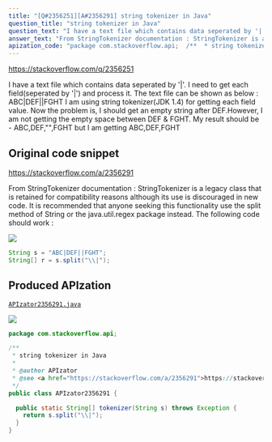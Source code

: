 ```yaml
---
title: "[Q#2356251][A#2356291] string tokenizer in Java"
question_title: "string tokenizer in Java"
question_text: "I have a text file which contains data seperated by '|'. I need to get each field(seperated by '|') and process it. The text file can be shown as below : ABC|DEF||FGHT I am using string tokenizer(JDK 1.4) for getting each field value. Now the problem is, I should get an empty string after DEF.However, I am not getting the empty space between DEF & FGHT. My result should be - ABC,DEF,\"\",FGHT but I am getting ABC,DEF,FGHT"
answer_text: "From StringTokenizer documentation : StringTokenizer is a legacy class that   is retained for compatibility reasons   although its use is discouraged in new   code. It is recommended that anyone   seeking this functionality use the   split  method of String or the   java.util.regex package instead. The following code should work :"
apization_code: "package com.stackoverflow.api;  /**  * string tokenizer in Java  *  * @author APIzator  * @see <a href=\"https://stackoverflow.com/a/2356291\">https://stackoverflow.com/a/2356291</a>  */ public class APIzator2356291 {    public static String[] tokenizer(String s) throws Exception {     return s.split(\"\\\\|\");   } }"
---
```


https://stackoverflow.com/q/2356251

I have a text file which contains data seperated by &#x27;|&#x27;. I need to get each field(seperated by &#x27;|&#x27;) and process it. The text file can be shown as below :
ABC|DEF||FGHT
I am using string tokenizer(JDK 1.4) for getting each field value. Now the problem is, I should get an empty string after DEF.However, I am not getting the empty space between DEF &amp; FGHT.
My result should be - ABC,DEF,&quot;&quot;,FGHT but I am getting ABC,DEF,FGHT



## Original code snippet

https://stackoverflow.com/a/2356291

From StringTokenizer documentation :
StringTokenizer is a legacy class that
  is retained for compatibility reasons
  although its use is discouraged in new
  code. It is recommended that anyone
  seeking this functionality use the
  split  method of String or the
  java.util.regex package instead.
The following code should work :

<div class="code-logo"><img src="/stackoverflow.png" /></div>

```java
String s = "ABC|DEF||FGHT";
String[] r = s.split("\\|");
```

## Produced APIzation

[`APIzator2356291.java`](https://github.com/pasqualesalza/apization-temp-data/raw/master/search/APIzator2356291.java)

<div class="code-logo"><img src="/apizator.png" /></div>

```java
package com.stackoverflow.api;

/**
 * string tokenizer in Java
 *
 * @author APIzator
 * @see <a href="https://stackoverflow.com/a/2356291">https://stackoverflow.com/a/2356291</a>
 */
public class APIzator2356291 {

  public static String[] tokenizer(String s) throws Exception {
    return s.split("\\|");
  }
}

```